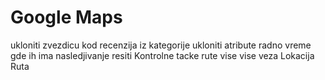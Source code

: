 # Google Maps

ukloniti zvezdicu kod recenzija iz kategorije
ukloniti atribute radno vreme gde ih ima
nasledjivanje resiti
Kontrolne tacke rute 
vise vise veza Lokacija Ruta
